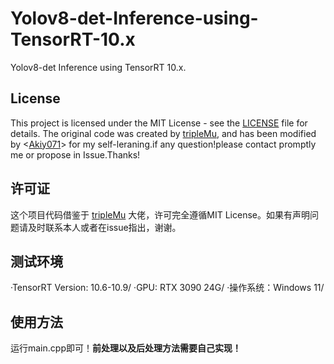 # Yolov8-det-Inference-using-TensorRT-10.x
Yolov8-det Inference using TensorRT 10.x.

## License
This project is licensed under the MIT License - see the [LICENSE](./LICENSE) file for details.
The original code was created by [tripleMu](https://github.com/triple-Mu/YOLOv8-TensorRT), and has been modified by <[Akiy071](https://github.com/Akiy071)> for my self-leraning.if any question!please contact promptly me or propose in Issue.Thanks!

## 许可证
这个项目代码借鉴于 [tripleMu](https://github.com/triple-Mu/YOLOv8-TensorRT) 大佬，许可完全遵循MIT License。如果有声明问题请及时联系本人或者在issue指出，谢谢。

## 测试环境
·TensorRT Version: 10.6-10.9/
·GPU: RTX 3090 24G/
·操作系统：Windows 11/

## 使用方法
运行main.cpp即可！**前处理以及后处理方法需要自己实现！**
